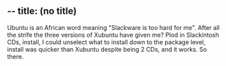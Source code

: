 --
title: (no title)
--
<p>Ubuntu is an African word meaning "Slackware is too hard for me". After all the strife the three versions of Xubuntu have given me? Plod in Slackintosh CDs, install, I could unselect what to install down to the package level, install was quicker than Xubuntu despite being 2 CDs, and it works. So there.</p>

